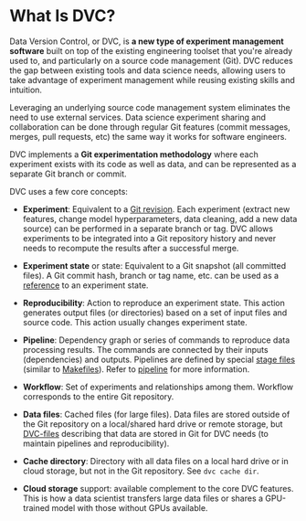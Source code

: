 # What Is DVC?

Data Version Control, or DVC, is **a new type of experiment management
software** built on top of the existing engineering toolset that you're already
used to, and particularly on a source code management (Git). DVC reduces the gap
between existing tools and data science needs, allowing users to take advantage
of experiment management while reusing existing skills and intuition.

Leveraging an underlying source code management system eliminates the need to
use external services. Data science experiment sharing and collaboration can be
done through regular Git features (commit messages, merges, pull requests, etc)
the same way it works for software engineers.

DVC implements a **Git experimentation methodology** where each experiment
exists with its code as well as data, and can be represented as a separate Git
branch or commit.

DVC uses a few core concepts:

- **Experiment**: Equivalent to a
  [Git revision](https://git-scm.com/docs/revisions). Each experiment (extract
  new features, change model hyperparameters, data cleaning, add a new data
  source) can be performed in a separate branch or tag. DVC allows experiments
  to be integrated into a Git repository history and never needs to recompute
  the results after a successful merge.

- **Experiment state** or state: Equivalent to a Git snapshot (all committed
  files). A Git commit hash, branch or tag name, etc. can be used as a
  [reference](https://git-scm.com/book/en/v2/Git-Internals-Git-References) to an
  experiment state.

- **Reproducibility**: Action to reproduce an experiment state. This action
  generates output files (or directories) based on a set of input files and
  source code. This action usually changes experiment state.

- **Pipeline**: Dependency graph or series of commands to reproduce data
  processing results. The commands are connected by their inputs
  (<abbr>dependencies</abbr>) and <abbr>outputs</abbr>. Pipelines are defined by
  special [stage files](/doc/command-reference/run) (similar to
  [Makefiles](https://www.gnu.org/software/make/manual/make.html#Introduction)).
  Refer to [pipeline](/doc/command-reference/pipeline) for more information.

- **Workflow**: Set of experiments and relationships among them. Workflow
  corresponds to the entire Git repository.

- **Data files**: Cached files (for large files). Data files are stored outside
  of the Git repository on a local/shared hard drive or remote storage, but
  [DVC-files](/doc/user-guide/dvc-file-format) describing that data are stored
  in Git for DVC needs (to maintain pipelines and reproducibility).

- **Cache directory**: Directory with all data files on a local hard drive or in
  cloud storage, but not in the Git repository. See `dvc cache dir`.

- **Cloud storage** support: available complement to the core DVC features. This
  is how a data scientist transfers large data files or shares a GPU-trained
  model with those without GPUs available.
